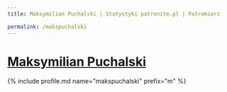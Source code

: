 ```yaml
---
title: Maksymilian Puchalski | Statystyki patronite.pl | Patromierz

permalink: /makspuchalski
---
```


# [Maksymilian Puchalski](https://patronite.pl/makspuchalski)

{% include profile.md name="makspuchalski" prefix="m" %}
